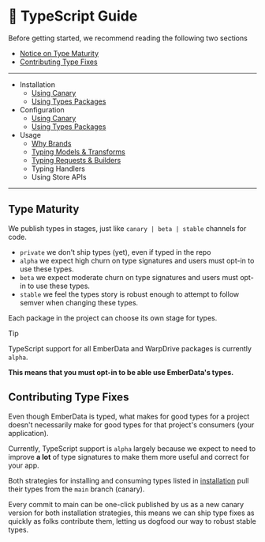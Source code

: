 # 💚 TypeScript Guide

Before getting started, we recommend reading
the following two sections

- [Notice on Type Maturity](#type-maturity)
- [Contributing Type Fixes](#contributing-type-fixes)


---

- Installation
  - [Using Canary](./0-installation.md#using-canary)
  - [Using Types Packages](./0-installation.md#using-types-packages)
- Configuration
  - [Using Canary](./1-configuration.md#using-canary)
  - [Using Types Packages](./1-configuration.md#using-types-packages)
- Usage
  - [Why Brands](./2-why-brands.md)
  - [Typing Models & Transforms](./3-typing-models.md)
  - [Typing Requests & Builders](./4-typing-requests.md)
  - Typing Handlers
  - Using Store APIs

---

## Type Maturity

We publish types in stages, just like `canary | beta | stable` channels for code.

- `private` we don't ship types (yet), even if typed in the repo
- `alpha` we expect high churn on type signatures and users must opt-in to use these types.
- `beta` we expect moderate churn on type signatures and users must opt-in to use these types.
- `stable` we feel the types story is robust enough to attempt to follow semver when changing these types.

Each package in the project can choose its own stage for types.

> [!TIP]
> TypeScript support for all EmberData and WarpDrive packages is currently `alpha`.
>
> **This means that you must opt-in to be able use EmberData's types.**

## Contributing Type Fixes

Even though EmberData is typed, what makes for good types for a project doesn't necessarily make for good types for that project's consumers (your application).

Currently, TypeScript support is `alpha` largely because we expect to need to improve **a lot** of type signatures to make them more useful and correct for your app.

Both strategies for installing and consuming types listed in [installation](./0-installation.md) pull their types from the `main` branch (canary).

Every commit to main can be one-click published by us as a new canary version for both installation strategies, this means we can ship type fixes as quickly as folks contribute them, letting us dogfood our way to robust stable types.
